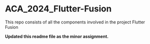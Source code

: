 # ACA_2024_Flutter-Fusion
This repo consists of all the components involved in the project Flutter Fusion

**Updated this readme file as the minor assignment.**
